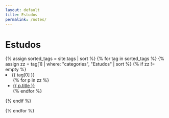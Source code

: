 ```yaml
---
layout: default
title: Estudos
permalink: /notes/
---
```


<div id="page">
  <h1 class="orange">Estudos</h1>
{% assign sorted_tags = site.tags | sort %}
{% for tag in sorted_tags %}
{% assign zz = tag[1] | where: "categories", "Estudos" | sort %}
{% if zz != empty %}

<li><span class="tag">{{ tag[0] }}</span>
<ul>
  {% for p in zz %}
  <li><a href="{{ p.url }}">{{ p.title }}</a></li>
  {% endfor %}
 </ul>
 </li>
 {% endif %}

 {% endfor %}
</div>
